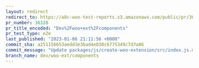```yaml
---
layout: redirect
redirect_to: https://a8c-woo-test-reports.s3.amazonaws.com/public/pr/36328/e2e/index.html
pr_number: 36328
pr_title_encoded: "Dev%2Fwoo+ext%2Fcomponents"
pr_test_type: e2e
last_published: "2023-01-06 21:11:56 +0000"
commit_sha: a251156653aedd3e3bad4e030c6775349c7d7a86
commit_message: "Update packages/js/create-woo-extension/src/index.js.mustache"
branch_name: dev/woo-ext/components
---
```

